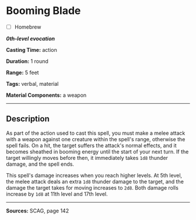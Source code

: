 # Booming Blade

- [ ] Homebrew

***0th-level evocation***

**Casting Time:** action

**Duration:** 1 round

**Range:** 5 feet

**Tags:** verbal, material

**Material Components:** a weapon

---

## Description
As part of the action used to cast this spell, you must make a melee attack with a weapon against one creature within the spell's range, otherwise the spell fails.
On a hit, the target suffers the attack's normal effects, and it becomes sheathed in booming energy until the start of your next turn.
If the target willingly moves before then, it immediately takes `1d8` thunder damage, and the spell ends.

This spell's damage increases when you reach higher levels.
At 5th level, the melee attack deals an extra `1d8` thunder damage to the target, and the damage the target takes for moving increases to `2d8`.
Both damage rolls increase by `1d8` at 11th level and 17th level.

---

**Sources:** SCAG, page 142

